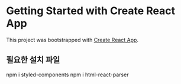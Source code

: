 # Getting Started with Create React App

This project was bootstrapped with [Create React App](https://github.com/facebook/create-react-app).

## 필요한 설치 파일

npm i styled-components
npm i html-react-parser

